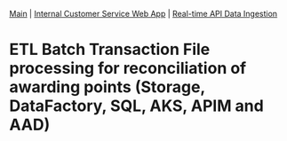 [Main](README.md) | [Internal Customer Service Web App](APP.md) | [Real-time API Data Ingestion](AKS.md)

# ETL Batch Transaction File processing for reconciliation of awarding points (Storage, DataFactory, SQL, AKS, APIM and AAD)
